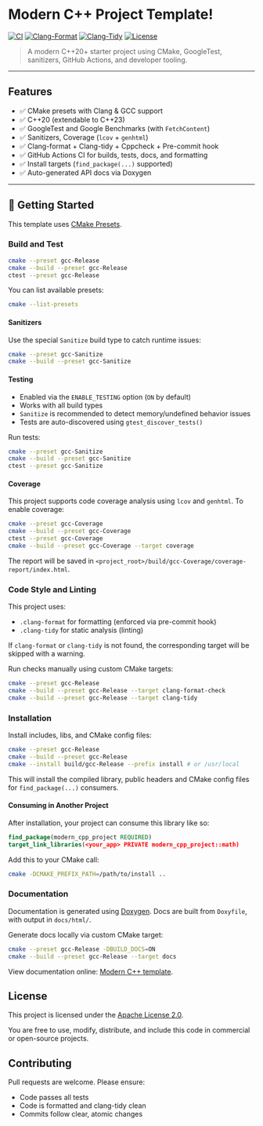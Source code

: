 # Modern C++ Project Template!

[![CI](https://github.com/ramsafin/modern-cpp-project-template/actions/workflows/ci.yml/badge.svg)](https://github.com/ramsafin/modern-cpp-project-template/actions/workflows/ci.yml)
[![Clang-Format](https://github.com/ramsafin/modern-cpp-project-template/actions/workflows/clang-format.yml/badge.svg)](https://github.com/ramsafin/modern-cpp-project-template/actions/workflows/clang-format.yml)
[![Clang-Tidy](https://github.com/ramsafin/modern-cpp-project-template/actions/workflows/clang-tidy.yml/badge.svg)](https://github.com/ramsafin/modern-cpp-project-template/actions/workflows/clang-tidy.yml)
[![License](https://img.shields.io/badge/License-Apache_2.0-blue.svg)](LICENSE)

> A modern C++20+ starter project using CMake, GoogleTest, sanitizers, GitHub Actions, and developer tooling.

---

## Features

- ✅ CMake presets with Clang & GCC support
- ✅ C++20 (extendable to C++23)
- ✅ GoogleTest and Google Benchmarks (with `FetchContent`)
- ✅ Sanitizers, Coverage (`lcov` + `genhtml`)
- ✅ Clang-format + Clang-tidy + Cppcheck + Pre-commit hook
- ✅ GitHub Actions CI for builds, tests, docs, and formatting
- ✅ Install targets (`find_package(...)` supported)
- ✅ Auto-generated API docs via Doxygen

---

## 🚀 Getting Started

This template uses [CMake Presets](https://cmake.org/cmake/help/latest/manual/cmake-presets.7.html).

### Build and Test

```bash
cmake --preset gcc-Release
cmake --build --preset gcc-Release
ctest --preset gcc-Release
```

You can list available presets:
```bash
cmake --list-presets
```

#### Sanitizers
Use the special `Sanitize` build type to catch runtime issues:
```bash
cmake --preset gcc-Sanitize
cmake --build --preset gcc-Sanitize
```

#### Testing

- Enabled via the `ENABLE_TESTING` option (`ON` by default)
- Works with all build types
- `Sanitize` is recommended to detect memory/undefined behavior issues
- Tests are auto-discovered using `gtest_discover_tests()`

Run tests:
```bash
cmake --preset gcc-Sanitize
cmake --build --preset gcc-Sanitize
ctest --preset gcc-Sanitize
```

#### Coverage

This project supports code coverage analysis using `lcov` and `genhtml`. To enable coverage:
```bash
cmake --preset gcc-Coverage
cmake --build --preset gcc-Coverage
ctest --preset gcc-Coverage
cmake --build --preset gcc-Coverage --target coverage
```

The report will be saved in `<project_root>/build/gcc-Coverage/coverage-report/index.html`.

### Code Style and Linting

This project uses:
- `.clang-format` for formatting (enforced via pre-commit hook)
- `.clang-tidy` for static analysis (linting)

If `clang-format` or `clang-tidy` is not found, the corresponding target will be skipped with a warning.

Run checks manually using custom CMake targets:
```bash
cmake --preset gcc-Release
cmake --build --preset gcc-Release --target clang-format-check
cmake --build --preset gcc-Release --target clang-tidy
```

### Installation

Install includes, libs, and CMake config files:
```bash
cmake --preset gcc-Release
cmake --build --preset gcc-Release
cmake --install build/gcc-Release --prefix install # or /usr/local
```

This will install the compiled library, public headers and CMake config files for `find_package(...)` consumers.

#### Consuming in Another Project

After installation, your project can consume this library like so:
```cmake
find_package(modern_cpp_project REQUIRED)
target_link_libraries(<your_app> PRIVATE modern_cpp_project::math)
```

Add this to your CMake call:
```bash
cmake -DCMAKE_PREFIX_PATH=/path/to/install ..
```

### Documentation

Documentation is generated using [Doxygen](https://www.doxygen.nl). Docs are built from `Doxyfile`, with output in `docs/html/`.

Generate docs locally via custom CMake target:
```bash
cmake --preset gcc-Release -DBUILD_DOCS=ON
cmake --build --preset gcc-Release --target docs
```

View documentation online: [Modern C++ template](https://ramsafin.github.io/modern-cpp-project-template/html).

## License

This project is licensed under the [Apache License 2.0](LICENSE).

You are free to use, modify, distribute, and include this code in commercial or open-source projects.

## Contributing

Pull requests are welcome. Please ensure:
- Code passes all tests
- Code is formatted and clang-tidy clean
- Commits follow clear, atomic changes
